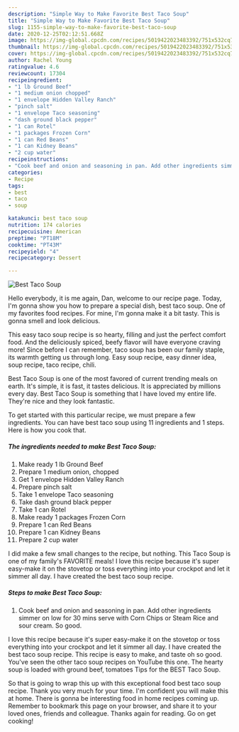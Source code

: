 ```yaml
---
description: "Simple Way to Make Favorite Best Taco Soup"
title: "Simple Way to Make Favorite Best Taco Soup"
slug: 1155-simple-way-to-make-favorite-best-taco-soup
date: 2020-12-25T02:12:51.668Z
image: https://img-global.cpcdn.com/recipes/5019422023483392/751x532cq70/best-taco-soup-recipe-main-photo.jpg
thumbnail: https://img-global.cpcdn.com/recipes/5019422023483392/751x532cq70/best-taco-soup-recipe-main-photo.jpg
cover: https://img-global.cpcdn.com/recipes/5019422023483392/751x532cq70/best-taco-soup-recipe-main-photo.jpg
author: Rachel Young
ratingvalue: 4.6
reviewcount: 17304
recipeingredient:
- "1 lb Ground Beef"
- "1 medium onion chopped"
- "1 envelope Hidden Valley Ranch"
- "pinch salt"
- "1 envelope Taco seasoning"
- "dash ground black pepper"
- "1 can Rotel"
- "1 packages Frozen Corn"
- "1 can Red Beans"
- "1 can Kidney Beans"
- "2 cup water"
recipeinstructions:
- "Cook beef and onion and seasoning in pan. Add other ingredients simmer on low for 30 mins serve with Corn Chips or Steam Rice and sour cream. So good."
categories:
- Recipe
tags:
- best
- taco
- soup

katakunci: best taco soup 
nutrition: 174 calories
recipecuisine: American
preptime: "PT18M"
cooktime: "PT43M"
recipeyield: "4"
recipecategory: Dessert

---
```



![Best Taco Soup](https://img-global.cpcdn.com/recipes/5019422023483392/751x532cq70/best-taco-soup-recipe-main-photo.jpg)

Hello everybody, it is me again, Dan, welcome to our recipe page. Today, I'm gonna show you how to prepare a special dish, best taco soup. One of my favorites food recipes. For mine, I'm gonna make it a bit tasty. This is gonna smell and look delicious.

This easy taco soup recipe is so hearty, filling and just the perfect comfort food. And the deliciously spiced, beefy flavor will have everyone craving more! Since before I can remember, taco soup has been our family staple, its warmth getting us through long. Easy soup recipe, easy dinner idea, soup recipe, taco recipe, chili.

Best Taco Soup is one of the most favored of current trending meals on earth. It's simple, it is fast, it tastes delicious. It is appreciated by millions every day. Best Taco Soup is something that I have loved my entire life. They're nice and they look fantastic.


To get started with this particular recipe, we must prepare a few ingredients. You can have best taco soup using 11 ingredients and 1 steps. Here is how you cook that.

<!--inarticleads1-->

##### The ingredients needed to make Best Taco Soup:

1. Make ready 1 lb Ground Beef
1. Prepare 1 medium onion, chopped
1. Get 1 envelope Hidden Valley Ranch
1. Prepare pinch salt
1. Take 1 envelope Taco seasoning
1. Take dash ground black pepper
1. Take 1 can Rotel
1. Make ready 1 packages Frozen Corn
1. Prepare 1 can Red Beans
1. Prepare 1 can Kidney Beans
1. Prepare 2 cup water


I did make a few small changes to the recipe, but nothing. This Taco Soup is one of my family&#39;s FAVORITE meals! I love this recipe because it&#39;s super easy-make it on the stovetop or toss everything into your crockpot and let it simmer all day. I have created the best taco soup recipe. 

<!--inarticleads2-->

##### Steps to make Best Taco Soup:

1. Cook beef and onion and seasoning in pan. Add other ingredients simmer on low for 30 mins serve with Corn Chips or Steam Rice and sour cream. So good.


I love this recipe because it&#39;s super easy-make it on the stovetop or toss everything into your crockpot and let it simmer all day. I have created the best taco soup recipe. This recipe is easy to make, and taste oh so good. You&#39;ve seen the other taco soup recipes on YouTube this one. The hearty soup is loaded with ground beef, tomatoes Tips for the BEST Taco Soup. 

So that is going to wrap this up with this exceptional food best taco soup recipe. Thank you very much for your time. I'm confident you will make this at home. There is gonna be interesting food in home recipes coming up. Remember to bookmark this page on your browser, and share it to your loved ones, friends and colleague. Thanks again for reading. Go on get cooking!
